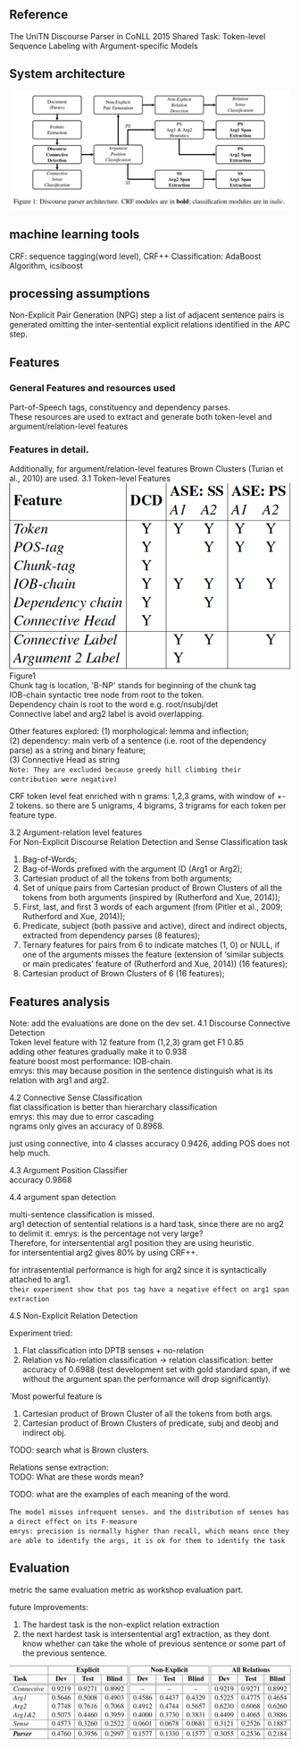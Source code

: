 ## Reference
The UniTN Discourse Parser in CoNLL 2015 Shared Task:
Token-level Sequence Labeling with Argument-specific Models

## System architecture
![img](images/UniTn_arch.png)

## machine learning tools
CRF: sequence tagging(word level), CRF++
Classification: AdaBoost Algorithm, icsiboost

## processing assumptions

Non-Explicit Pair Generation (NPG) step a list of adjacent
sentence pairs is generated omitting the
inter-sentential explicit relations identified in the
APC step.


## Features

### General Features and resources used
Part-of-Speech tags, constituency
and dependency parses. \
These resources
are used to extract and generate both token-level
and argument/relation-level features

### Features in detail.
Additionally,
for argument/relation-level features Brown
Clusters (Turian et al., 2010) are used.
3.1 Token-level Features\
![pic](images/UniTN_feat.png)
Figure1 \
Chunk tag is location, 'B-NP' stands for beginning of the chunk tag\
IOB-chain syntactic tree node from root to the token.\
Dependency chain is root to the word e.g. root/nsubj/det\
Connective label and arg2 label is avoid overlapping.

Other features explored:
(1) morphological: lemma and inflection; \
(2) dependency:
main verb of a sentence (i.e. root of the
dependency parse) as a string and binary feature;\
(3) Connective Head as string\
`Note: They are excluded because greedy hill climbing their contribution were negative)`

CRF token level feat enriched with n grams:
1,2,3 grams, with window of +- 2 tokens. so there are 5 unigrams, 4 bigrams, 3 trigrams for each token per feature type.

3.2 Argument-relation level features\
For Non-Explicit Discourse
Relation Detection and Sense Classification task
1. Bag-of-Words;
2. Bag-of-Words prefixed with the argument ID
(Arg1 or Arg2);
3. Cartesian product of all the tokens from both
arguments;
4. Set of unique pairs from Cartesian product of
Brown Clusters of all the tokens from both
arguments (inspired by (Rutherford and Xue,
2014));
5. First, last, and first 3 words of each argument
(from (Pitler et al., 2009; Rutherford
and Xue, 2014));
6. Predicate, subject (both passive and active),
direct and indirect objects, extracted from dependency
parses (8 features);
7. Ternary features for pairs from 6 to indicate
matches (1, 0) or NULL, if one of the arguments
misses the feature (extension of ‘similar
subjects or main predicates’ feature of
(Rutherford and Xue, 2014)) (16 features);
8. Cartesian product of Brown Clusters of 6 (16
features);

## Features analysis

Note: add the evaluations are done on the dev set.
4.1 Discourse Connective Detection\
Token level feature with 12 feature from (1,2,3) gram get F1 0.85 \
adding other features gradually make it to 0.938\
feature boost most performance: IOB-chain. \
emrys: this may because position in the sentence distinguish what is its relation with arg1 and arg2. 

4.2 Connective Sense Classification\
flat classification is better than hierarchary classification \
emrys: this may due to error cascading \
ngrams only gives an accuracy of 0.8968. 

just using connective, into 4 classes accuracy 0.9426, adding POS does not help much.

4.3 Argument Position Classifier\
accuracy 0.9868

4.4 argument span detection

multi-sentence classification is missed. \
arg1 detection of sentential relations is a hard task, since there are no arg2 to delimit it. emrys: is the percentage not very large? \
Therefore, for intersentential arg1 position they are using heuristic. \
for intersentential arg2 gives 80% by using CRF++.

for intrasentential performance is high for arg2 since it is syntactically attached to arg1. \
`their experiment show that pos tag have a negative effect on arg1 span extraction`

4.5 Non-Explicit Relation Detection

Experiment tried:
1. Flat classification into DPTB senses + no-relation
2. Relation vs No-relation classification -> relation classification: better accuracy of 0.6988 (test development set with gold standard span, if we without the argument span the performance will drop significantly).

`Most powerful feature is 
1. Cartesian product of Brown Cluster of all the tokens from both args.
2. Cartesian product of Brown Clusters of predicate, subj and deobj and indirect obj.

TODO: search what is Brown clusters.

Relations sense extraction:\
TODO: What are these words mean?

TODO: what are the examples of each meaning of the word.

`The model misses infrequent senses. and the distribution of senses has a direct effect on its F-measure`\
`emrys: precision is normally higher than recall, which means once they are able to identify the args, it is ok for them to identify the task`

## Evaluation

metric
the same evaluation metric as workshop evaluation part.

future Improvements:
1. The hardest task is the non-explict relation extraction
2. the next hardest task is intersentential arg1 extraction, as they dont know whether can take the whole of previous sentence or some part of the previous sentence.

![UniTN](images/UniTN_res.png)

